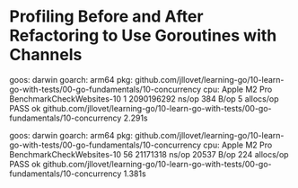 # Profiling Before and After Refactoring to Use Goroutines with Channels

goos: darwin
goarch: arm64
pkg: github.com/jllovet/learning-go/10-learn-go-with-tests/00-go-fundamentals/10-concurrency
cpu: Apple M2 Pro
BenchmarkCheckWebsites-10    	       1	2090196292 ns/op	     384 B/op	       5 allocs/op
PASS
ok  	github.com/jllovet/learning-go/10-learn-go-with-tests/00-go-fundamentals/10-concurrency	2.291s


goos: darwin
goarch: arm64
pkg: github.com/jllovet/learning-go/10-learn-go-with-tests/00-go-fundamentals/10-concurrency
cpu: Apple M2 Pro
BenchmarkCheckWebsites-10    	      56	  21171318 ns/op	   20537 B/op	     224 allocs/op
PASS
ok  	github.com/jllovet/learning-go/10-learn-go-with-tests/00-go-fundamentals/10-concurrency	1.381s